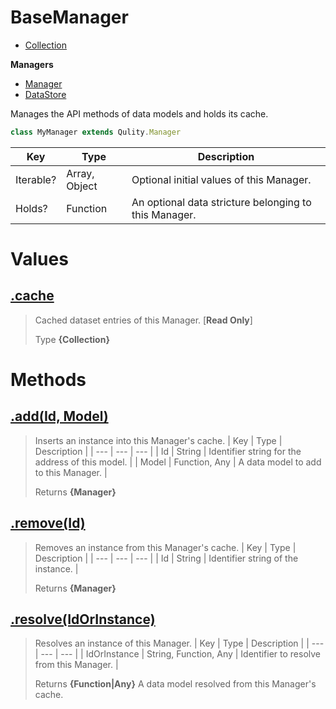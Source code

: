 
# BaseManager

* [Collection](https://github.com/QSmally/Qulity/blob/master/Documentation/Collection.md)

**Managers**
* [Manager](https://github.com/QSmally/Qulity/blob/master/Documentation/BaseManager.md)
* [DataStore](https://github.com/QSmally/Qulity/blob/master/Documentation/DataStore.md)

Manages the API methods of data models and holds its cache.
```js
class MyManager extends Qulity.Manager
```

| Key | Type | Description |
| --- | --- | --- |
| Iterable? | Array, Object | Optional initial values of this Manager. |
| Holds? | Function | An optional data stricture belonging to this Manager. |



# Values
## [.cache](https://github.com/QSmally/Qulity/blob/master/lib/Managers/BaseManager.js#L16)
> Cached dataset entries of this Manager. [**Read Only**]
>
> Type **{Collection}**

# Methods
## [.add(Id, Model)](https://github.com/QSmally/Qulity/blob/master/lib/Managers/BaseManager.js#L45)
> Inserts an instance into this Manager's cache.
> | Key | Type | Description |
> | --- | --- | --- |
> | Id | String | Identifier string for the address of this model. |
> | Model | Function, Any | A data model to add to this Manager. |
>
> Returns **{Manager}** 

## [.remove(Id)](https://github.com/QSmally/Qulity/blob/master/lib/Managers/BaseManager.js#L60)
> Removes an instance from this Manager's cache.
> | Key | Type | Description |
> | --- | --- | --- |
> | Id | String | Identifier string of the instance. |
>
> Returns **{Manager}** 

## [.resolve(IdOrInstance)](https://github.com/QSmally/Qulity/blob/master/lib/Managers/BaseManager.js#L73)
> Resolves an instance of this Manager.
> | Key | Type | Description |
> | --- | --- | --- |
> | IdOrInstance | String, Function, Any | Identifier to resolve from this Manager. |
>
> Returns **{Function|Any}** A data model resolved from this Manager's cache.
